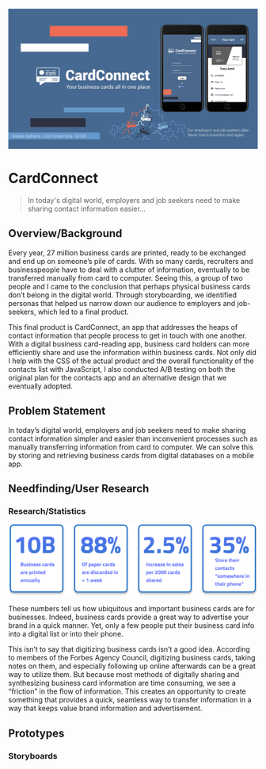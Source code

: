 ![splash image](https://raw.githubusercontent.com/annsudhart/annsudhart.github.io/source/public/case-studies/cardconnect/images/cardconnect-splash.png)

# CardConnect

> In today's digital world, employers and job seekers need to make sharing contact information easier...

## Overview/Background
Every year, 27 million business cards are printed, ready to be exchanged and end up on someone’s pile of cards. With so many cards, recruiters and businesspeople have to deal with a clutter of information, eventually to be transferred manually from card to computer. Seeing this, a group of two people and I came to the conclusion that perhaps physical business cards don’t belong in the digital world. Through storyboarding, we identified personas that helped us narrow down our audience to employers and job-seekers, which led to a final product.

This final product is CardConnect, an app that addresses the heaps of contact information that people process to get in touch with one another. With a digital business card-reading app, business card holders can more efficiently share and use the information within business cards. Not only did I help with the CSS of the actual product and the overall functionality of the contacts list with JavaScript, I also conducted A/B testing on both the original plan for the contacts app and an alternative design that we eventually adopted.

## Problem Statement
In today’s digital world, employers and job seekers need to make sharing contact information simpler and easier than inconvenient processes such as manually transferring information from card to computer. We can solve this by storing and retrieving business cards from digital databases on a mobile app.

## Needfinding/User Research
### Research/Statistics
![Statistics](https://raw.githubusercontent.com/annsudhart/annsudhart.github.io/source/public/case-studies/cardconnect/images/statistics.svg)

These numbers tell us how ubiquitous and important business cards are for businesses. Indeed, business cards provide a great way to advertise your brand in a quick manner. Yet, only a few people put their business card info into a digital list or into their phone.

This isn’t to say that digitizing business cards isn’t a good idea. According to members of the Forbes Agency Council, digitizing business cards, taking notes on them, and especially following up online afterwards can be a great way to utilize them. But because most methods of digitally sharing and synthesizing business card information are time consuming, we see a “friction” in the flow of information. This creates an opportunity to create something that provides a quick, seamless way to transfer information in a way that keeps value brand information and advertisement.
## Prototypes

### Storyboards
